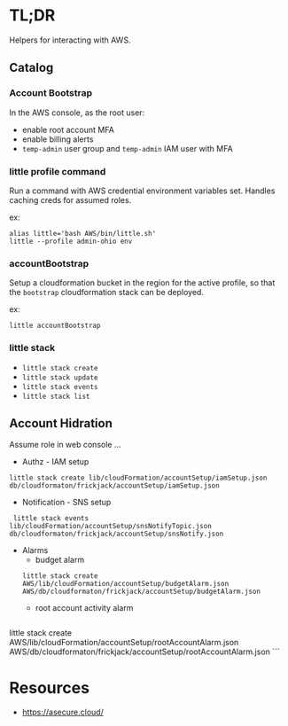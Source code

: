 # TL;DR

Helpers for interacting with AWS.

## Catalog

### Account Bootstrap

In the AWS console, as the root user:

* enable root account MFA
* enable billing alerts
* `temp-admin` user group and `temp-admin` IAM user with MFA

### little profile command

Run a command with AWS credential environment variables set.  Handles caching creds for assumed roles.

ex:
```
alias little='bash AWS/bin/little.sh'
little --profile admin-ohio env
```

### accountBootstrap

Setup a cloudformation bucket in the region for the
active profile, so that the `bootstrap` cloudformation
stack can be deployed.

ex:
```
little accountBootstrap
```

### little stack

* `little stack create`
* `little stack update`
* `little stack events`
* `little stack list`

## Account Hidration

Assume role in web console ...

* Authz - IAM setup

```
little stack create lib/cloudFormation/accountSetup/iamSetup.json db/cloudformaton/frickjack/accountSetup/iamSetup.json
```

* Notification - SNS setup

```
 little stack events lib/cloudFormation/accountSetup/snsNotifyTopic.json db/cloudformaton/frickjack/accountSetup/snsNotify.json
 ```

* Alarms
    - budget alarm
    ```
  little stack create AWS/lib/cloudFormation/accountSetup/budgetAlarm.json AWS/db/cloudformaton/frickjack/accountSetup/budgetAlarm.json
    ```  
    - root account activity alarm
    ```
little stack create AWS/lib/cloudFormation/accountSetup/rootAccountAlarm.json AWS/db/cloudformaton/frickjack/accountSetup/rootAccountAlarm.json
     ```

# Resources

* https://asecure.cloud/
